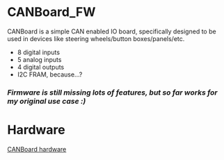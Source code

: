 # CANBoard_FW
CANBoard is a simple CAN enabled IO board, specifically designed to be used in devices like steering wheels/button boxes/panels/etc.

* 8 digital inputs
* 5 analog inputs
* 4 digital outputs
* I2C FRAM, because...?

### _Firmware is still missing lots of features, but so far works for my original use case :)_

# Hardware
[CANBoard hardware](https://github.com/corygrant/CANBoard_HW)